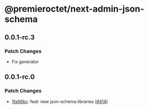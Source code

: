 # @premieroctet/next-admin-json-schema

## 0.0.1-rc.3

### Patch Changes

- Fix generator

## 0.0.1-rc.0

### Patch Changes

- [1fa56bc](https://github.com/premieroctet/next-admin/commit/1fa56bc): feat: new json-schema libraries ([#414](https://github.com/premieroctet/next-admin/issues/414))
